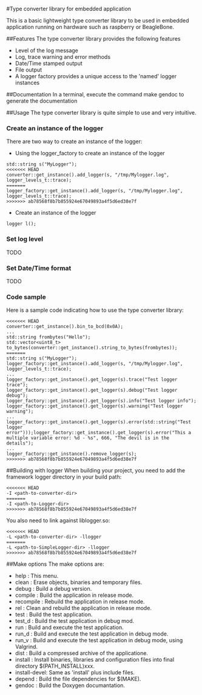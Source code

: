 
#Type converter library for embedded application

This is a basic lightweight type converter library to be used in embedded application running on hardware such as raspberry or BeagleBone.

##Features
The type converter library provides the following features
* Level of the log message
* Log, trace warning and error methods
* Date/Time stamped output
* File output
* A logger factory provides a unique access to the 'named' logger instances

##Documentation
In a terminal, execute the command make gendoc to generate the documentation

##Usage
The type converter library is quite simple to use and very intuitive.

### Create an instance of the logger
There are two way to create an instance of the logger:
* Using the logger_factory to create an instance of the logger

```
std::string s("MyLogger");
<<<<<<< HEAD
converter::get_instance().add_logger(s, "/tmp/Mylogger.log", logger_levels_t::trace);
=======
logger_factory::get_instance().add_logger(s, "/tmp/Mylogger.log", logger_levels_t::trace);
>>>>>>> ab78568f8b7b855924e67049893a4f5d6ed38e7f
```

* Create an instance of the logger

```
logger l();
```

### Set log level
TODO

### Set Date/Time format
TODO

### Code sample
Here is a sample code indicating how to use the type converter library:

```
<<<<<<< HEAD
converter::get_instance().bin_to_bcd(0x0A);
...
std::string frombytes("Hello");
std::vector<uint8_t> to_bytes(converter::get_instance().string_to_bytes(frombytes));
=======
std::string s("MyLogger");
logger_factory::get_instance().add_logger(s, "/tmp/Mylogger.log", logger_levels_t::trace);
...
logger_factory::get_instance().get_logger(s).trace("Test logger trace");
logger_factory::get_instance().get_logger(s).debug("Test logger debug");
logger_factory::get_instance().get_logger(s).info("Test logger info");
logger_factory::get_instance().get_logger(s).warning("Test logger warning");
...
logger_factory::get_instance().get_logger(s).error(std::string("Test logger error")));logger_factory::get_instance().get_logger(s).error("This a multiple variable error: %d - %s", 666, "The devil is in the details");
...
logger_factory::get_instance().remove_logger(s);
>>>>>>> ab78568f8b7b855924e67049893a4f5d6ed38e7f
```

##Building with logger
When building your project, you need to add the framework logger directory in your build path:

```
<<<<<<< HEAD
-I <path-to-converter-dir>
=======
-I <path-to-Logger-dir>
>>>>>>> ab78568f8b7b855924e67049893a4f5d6ed38e7f
```

You also need to link against liblogger.so:

```
<<<<<<< HEAD
-L <path-to-converter-dir> -llogger
=======
-L <path-to-SimpleLogger-dir> -llogger
>>>>>>> ab78568f8b7b855924e67049893a4f5d6ed38e7f
```

##Make options
The make options are:
  - help         : This menu.
  - clean        : Erase objects, binaries and temporary files.
  - debug        : Build a debug version.
  - compile      : Build the application in release mode.
  - recompile    : Rebuild the application in release mode.
  - rel          : Clean and rebuild the application in release mode.
  - test         : Build the test application.
  - test_d       : Build the test application in debug mod.
  - run          : Build and execute the test application.
  - run_d        : Build and execute the test application in debug mode.
  - run_v        : Build and execute the test application in debug mode, using Valgrind.
  - dist         : Build a compressed archive of the applicatione.
  - install      : Install binaries, libraries and configuration files into final directory $(PATH_INSTALL)xxx.
  - install-devel: Same as 'install' plus include files.
  - depend       : Build the file dependencies for $(MAKE).
  - gendoc       : Build the Doxygen documantation.

